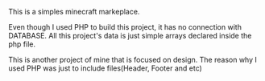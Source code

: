 This is a simples minecraft markeplace.

Even though I used PHP to build this project, it has no connection with DATABASE. All this project's data is
just simple arrays declared inside the php file.

This is another project of mine that is focused on design. The reason why I used PHP was just to include files(Header, Footer and etc)
